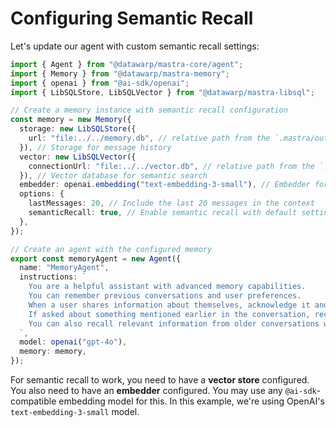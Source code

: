 # Configuring Semantic Recall

Let's update our agent with custom semantic recall settings:

```typescript
import { Agent } from "@datawarp/mastra-core/agent";
import { Memory } from "@datawarp/mastra-memory";
import { openai } from "@ai-sdk/openai";
import { LibSQLStore, LibSQLVector } from "@datawarp/mastra-libsql";

// Create a memory instance with semantic recall configuration
const memory = new Memory({
  storage: new LibSQLStore({
    url: "file:../../memory.db", // relative path from the `.mastra/output` directory
  }), // Storage for message history
  vector: new LibSQLVector({
    connectionUrl: "file:../../vector.db", // relative path from the `.mastra/output` directory
  }), // Vector database for semantic search
  embedder: openai.embedding("text-embedding-3-small"), // Embedder for message embeddings
  options: {
    lastMessages: 20, // Include the last 20 messages in the context
    semanticRecall: true, // Enable semantic recall with default settings
  },
});

// Create an agent with the configured memory
export const memoryAgent = new Agent({
  name: "MemoryAgent",
  instructions: `
    You are a helpful assistant with advanced memory capabilities.
    You can remember previous conversations and user preferences.
    When a user shares information about themselves, acknowledge it and remember it for future reference.
    If asked about something mentioned earlier in the conversation, recall it accurately.
    You can also recall relevant information from older conversations when appropriate.
  `,
  model: openai("gpt-4o"),
  memory: memory,
});
```

For semantic recall to work, you need to have a **vector store** configured. You also need to have an **embedder** configured. You may use any `@ai-sdk`-compatible embedding model for this. In this example, we're using OpenAI's `text-embedding-3-small` model.
